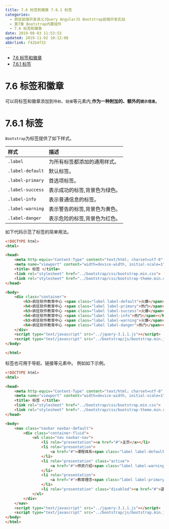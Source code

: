 ```yaml
---
title: 7.6 标签和徽章 7.6.1 标签
categories: 
  - 疯狂前端开发讲义JQuery AngularJS Bootstrap前端开发实战
  - 第7章 Bootstrap内置组件
  - 7.6 标签和徽章
date: 2019-08-03 11:53:53
updated: 2019-11-02 10:12:08
abbrlink: f42b4f32
---
```

<div id='my_toc'>

- [7.6 标签和徽章](/JavaReadingNotes/f42b4f32/#7-6-标签和徽章)
- [7.6.1 标签](/JavaReadingNotes/f42b4f32/#7-6-1-标签)

</div>
<!--more-->
<script>if (navigator.platform.toLowerCase() == 'win32'){document.getElementById('my_toc').style.display = 'none';}</script>

<!--end-->
<!--SSTStart-->
# 7.6 标签和徽章 #
可以将标签和徽章添加到`导航`、`链接`等元素内,**作为一种附加的、额外的`提示信息`**。
# 7.6.1 标签 #
`Bootstrap`为标签提供了如下样式。

|样式|描述|
|:---|:---|
|`.label`|为所有标签都添加的通用样式。|
|`.label-default`|默认标签。|
|`.label-primary`|首选项标签。|
|`.label-success`|表示成功的标签,背景色为绿色。|
|`.label-info`|表示普通信息的标签。|
|`.label-warning`|表示警告的标签,背景色为黄色。|
|`.label-danger`|表示危险的标签,背景色为红色。|

如下代码示范了标签的简单用法。
```html
<!DOCTYPE html>
<html>

<head>
    <meta http-equiv="Content-Type" content="text/html; charset=utf-8" />
    <meta name="viewport" content="width=device-width, initial-scale=1">
    <title> 标签 </title>
    <link rel="stylesheet" href="../bootstrap/css/bootstrap.min.css">
    <link rel="stylesheet" href="../bootstrap/css/bootstrap-theme.min.css">
</head>

<body>
    <div class="container">
        <h3>疯狂软件教育中心 <span class="label label-default">火爆</span></h3>
        <h4>疯狂软件教育中心 <span class="label label-primary">热门</span></h4>
        <h3>疯狂软件教育中心 <span class="label label-success">火爆</span></h3>
        <h4>疯狂软件教育中心 <span class="label label-info">热门</span></h4>
        <h3>疯狂软件教育中心 <span class="label label-warning">火爆</span></h3>
        <h4>疯狂软件教育中心 <span class="label label-danger">热门</span></h4>
    </div>
    <script type="text/javascript" src="../jquery-3.1.1.js"></script>
    <script type="text/javascript" src="../bootstrap/js/bootstrap.min.js"></script>
</body>

</html>
```
标签也可用于导航、链接等元素中。
例如如下示例。
```html
<!DOCTYPE html>
<html>

<head>
    <meta http-equiv="Content-Type" content="text/html; charset=utf-8" />
    <meta name="viewport" content="width=device-width, initial-scale=1">
    <title> 标签 </title>
    <link rel="stylesheet" href="../bootstrap/css/bootstrap.min.css">
    <link rel="stylesheet" href="../bootstrap/css/bootstrap-theme.min.css">
</head>

<body>
    <nav class="navbar navbar-default">
        <div class="container-fluid">
            <ul class="nav navbar-nav">
                <li role="presentation"><a href="#">主页</a></li>
                <li role="presentation">
                    <a href="#">课程体系<span class="label label-default">热</span></a>
                </li>
                <li role="presentation" class="active">
                    <a href="#">师资介绍<span class="label label-warning">热</span></a>
                </li>
                <li role="presentation">
                    <a href="#">教育理念<span class="label label-primary">热</span></a>
                </li>
                <li role="presentation" class="disabled"><a href="#">退出系统</a></li>
            </ul>
        </div>
    </nav>
    <script type="text/javascript" src="../jquery-3.1.1.js"></script>
    <script type="text/javascript" src="../bootstrap/js/bootstrap.min.js"></script>
</body>
</html>
```
<!--SSTStop-->

